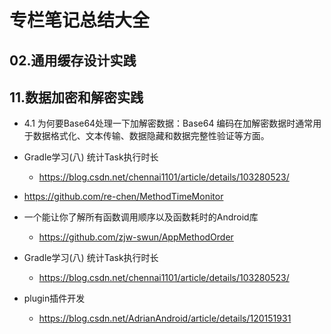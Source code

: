 # 专栏笔记总结大全




## 02.通用缓存设计实践



## 11.数据加密和解密实践


- 4.1 为何要Base64处理一下加解密数据：Base64 编码在加解密数据时通常用于数据格式化、文本传输、数据隐藏和数据完整性验证等方面。




















- Gradle学习(八) 统计Task执行时长
  - https://blog.csdn.net/chennai1101/article/details/103280523/
- https://github.com/re-chen/MethodTimeMonitor
- 一个能让你了解所有函数调用顺序以及函数耗时的Android库
  - https://github.com/zjw-swun/AppMethodOrder
- Gradle学习(八) 统计Task执行时长
    - https://blog.csdn.net/chennai1101/article/details/103280523/
- plugin插件开发
    - https://blog.csdn.net/AdrianAndroid/article/details/120151931